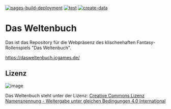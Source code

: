 [![pages-build-deployment](https://github.com/jcorporation/dasweltenbuch/actions/workflows/pages/pages-build-deployment/badge.svg)](https://github.com/jcorporation/dasweltenbuch/actions/workflows/pages/pages-build-deployment)
[![test](https://github.com/jcorporation/dasweltenbuch/actions/workflows/test.yml/badge.svg)](https://github.com/jcorporation/dasweltenbuch/actions/workflows/test.yml)
[![create-data](https://github.com/jcorporation/dasweltenbuch/actions/workflows/create-data.yml/badge.svg)](https://github.com/jcorporation/dasweltenbuch/actions/workflows/create-data.yml)

# Das Weltenbuch

Das ist das Repository für die Webpräsenz des klischeehaften Fantasy-Rollenspiels "Das Weltenbuch".

https://dasweltenbuch.jcgames.de/

## Lizenz
![image](https://dasweltenbuch.jcgames.de/assets/images/ccbysa.svg)

Das Weltenbuch steht unter der Lizenz: [Creative Commons Lizenz Namensnennung - Weitergabe unter gleichen Bedingungen 4.0 International](http://creativecommons.org/licenses/by-sa/4.0/)
